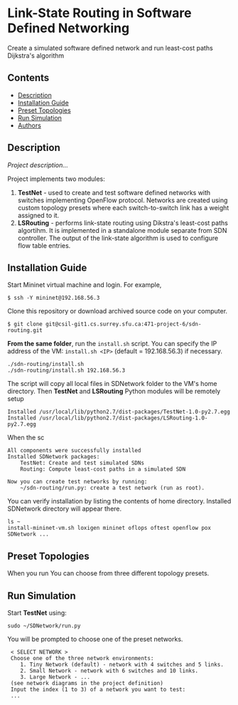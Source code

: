 # Link-State Routing in Software Defined Networking

Create a simulated software defined network and run least-cost paths Dijkstra's algorithm 


## Contents 

* [Description](#description)
* [Installation Guide](#installation-guide)
* [Preset Topologies](#preset-topologies)
* [Run Simulation](#run-simulation)
* [Authors](#authors)



## Description

_Project description..._

Project implements two modules:

1. **TestNet** - used to create and test software defined networks with switches implementing OpenFlow protocol. Networks are created using custom topology presets where each switch-to-switch link has a  weight assigned to it.
2. **LSRouting** -  performs link-state routing using Dikstra's least-cost paths algortihm. It is implemented in a standalone module separate from SDN controller. The output of the link-state algorithm is used to configure flow table entries. 



## Installation Guide

Start Mininet virtual machine and login. For example,

	$ ssh -Y mininet@192.168.56.3

Clone this repository or download archived source code on your computer. 

	$ git clone git@csil-git1.cs.surrey.sfu.ca:471-project-6/sdn-routing.git

__From the same folder__, run the `install.sh` script. You can specify the IP address of the VM: `install.sh <IP>` (default = 192.168.56.3) if necessary. 

	./sdn-routing/install.sh 
	./sdn-routing/install.sh 192.168.56.3
	
The script will copy all local files in SDNetwork folder to the VM's home directory. Then **TestNet** and **LSRouting** Python modules will be remotely setup
	
	Installed /usr/local/lib/python2.7/dist-packages/TestNet-1.0-py2.7.egg
	Installed /usr/local/lib/python2.7/dist-packages/LSRouting-1.0-py2.7.egg
	
When the sc
	
	All components were successfully installed
	Installed SDNetwork packages:
		TestNet: Create and test simulated SDNs
		Routing: Compute least-cost paths in a simulated SDN
	
	Now you can create test networks by running:
		~/sdn-routing/run.py: create a test network (run as root).
		
You can verify installation by listing the contents of home directory. Installed SDNetwork directory will appear there. 

	ls ~
	install-mininet-vm.sh loxigen mininet oflops oftest openflow pox SDNetwork ...

## Preset Topologies

When you run You can choose from three different topology presets.  


## Run Simulation

Start **TestNet** using:

	sudo ~/SDNetwork/run.py

You will be prompted to choose one of the preset networks. 

	 < SELECT NETWORK > 
	 Choose one of the three network environments: 
		1. Tiny Network (default) - network with 4 switches and 5 links.
		2. Small Network - network with 6 switches and 10 links.
		3. Large Network - ...
	 (see network diagrams in the project definition) 
	 Input the index (1 to 3) of a network you want to test:  
	 ...
	 
